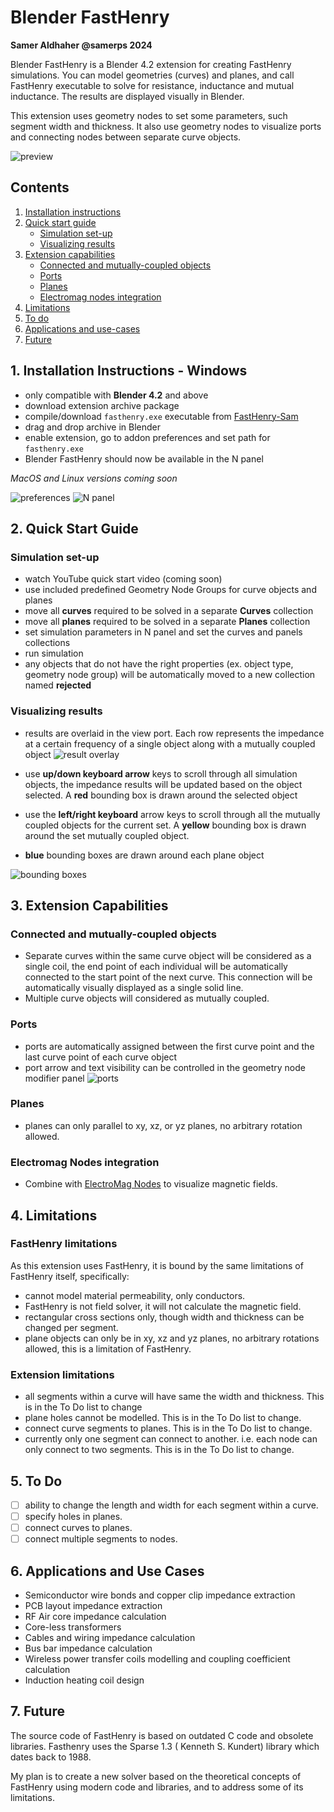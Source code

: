 # Blender FastHenry    

**Samer Aldhaher @samerps 2024**

Blender FastHenry is a Blender 4.2 extension for creating FastHenry simulations. You can model geometries (curves) and planes, and call FastHenry executable to solve for resistance, inductance and mutual inductance. The results are displayed visually in Blender.

This extension uses geometry nodes to set some parameters, such segment width and thickness. It also use geometry nodes to visualize ports and connecting nodes between separate curve objects. 

![preview](docs/images/preview.jpg)

## Contents
1. [Installation instructions](#installation-instructions---windows)
1. [Quick start guide](#quick-start-guide)
    - [Simulation set-up](#simulation-set-up)
    - [Visualizing results](#visualizing-results)
1. [Extension capabilities](#3-extension-capabilities)
    - [Connected and mutually-coupled objects](#connected-and-mutually-coupled-objects)
    - [Ports](#ports)
    - [Planes](#planes) 
    - [Electromag nodes integration](#electromag-nodes-integration)
1. [Limitations](#4-limitations)
1. [To do](#5-to-do)
1. [Applications and use-cases](#6-applications-and-use-cases)
1. [Future](#7-future)


## 1. Installation Instructions - Windows 
- only compatible with **Blender 4.2** and above
- download extension archive package
- compile/download `fasthenry.exe` executable from [FastHenry-Sam](https://github.com/samerps/FastHenry2-Sam)
- drag and drop archive in Blender
- enable extension, go to addon preferences and set path for `fasthenry.exe` 
- Blender FastHenry should now be available in the N panel

*MacOS and Linux versions coming soon*

![preferences](docs/images/preferences.jpg) 
![N panel](docs/images/N%20panel.jpg)

## 2. Quick Start Guide

### Simulation set-up
- watch YouTube quick start video (coming soon)
- use included predefined Geometry Node Groups for curve objects and planes
- move all **curves** required to be solved in a separate **Curves** collection
- move all **planes** required to be solved in a separate **Planes** collection
- set simulation parameters in N panel and set the curves and panels collections 
- run simulation
- any objects that do not have the right properties (ex. object type, geometry node group) will be automatically moved to a new collection named **rejected**

### Visualizing results  
- results are overlaid in the view port. Each row represents the impedance at a certain frequency of a single object along with a mutually coupled object
![result overlay](docs/images/result_overlay.jpg)
- use **up/down keyboard arrow** keys to scroll through all simulation objects, the impedance results will be updated based on the object selected. A **red** bounding box is drawn around the selected object

- use the **left/right keyboard** arrow keys to scroll through all the mutually coupled objects for the current set. A **yellow** bounding box is drawn around the set mutually coupled object. 
- **blue** bounding boxes are drawn around each plane object

![bounding boxes](docs/images/bounding_boxes.jpg)

## 3. Extension Capabilities 

### Connected and mutually-coupled objects

- Separate curves within the same curve object will be considered as a single coil, the end point of each individual will be automatically  connected to the start point of the next curve. This connection will be automatically visually displayed as a single solid line. 
- Multiple curve objects will considered as mutually coupled. 

### Ports
- ports are automatically assigned between the first curve point and the last curve point of each curve object 
- port arrow and text visibility can be controlled in the geometry node modifier panel
![ports](docs/images/port.jpg)
### Planes
- planes can only parallel to xy, xz, or yz planes, no arbitrary rotation allowed. 

### Electromag Nodes integration
- Combine with [ElectroMag Nodes](https://blendermarket.com/products/electromag-nodes) to visualize magnetic fields.

## 4. Limitations

### FastHenry limitations
As this extension uses FastHenry, it is bound by the same limitations of FastHenry itself, specifically:
- cannot model material permeability, only conductors.
- FastHenry is not field solver, it will not calculate the magnetic field.
- rectangular cross sections only, though width and thickness can be changed per segment.
- plane objects can only be in xy, xz and yz planes, no arbitrary rotations allowed, this is a limitation of FastHenry.

### Extension limitations

- all segments within a curve will have same the width and thickness. This is in the To Do list to change
- plane holes cannot be modelled. This is in the To Do list to change.
- connect curve segments to planes. This is in the To Do list to change.
- currently only one segment can connect to another. i.e. each node can only connect to two segments. This is in the To Do list to change.    

## 5. To Do
- [ ] ability to change the length and width for each segment within a curve. 
- [ ] specify holes in planes. 
- [ ] connect curves to planes.
- [ ] connect multiple segments to nodes.

## 6. Applications and Use Cases
- Semiconductor wire bonds and copper clip impedance extraction
- PCB layout impedance extraction
- RF Air core impedance calculation
- Core-less transformers
- Cables and wiring impedance calculation
- Bus bar impedance calculation
- Wireless power transfer coils modelling and coupling coefficient calculation  
- Induction heating coil design

## 7. Future

The source code of FastHenry is based on outdated C code and obsolete libraries. Fasthenry uses the Sparse 1.3 ( Kenneth S. Kundert) library which dates back to 1988.

My plan is to create a new solver based on the theoretical concepts of FastHenry using modern code and libraries, and to address some of its limitations. 